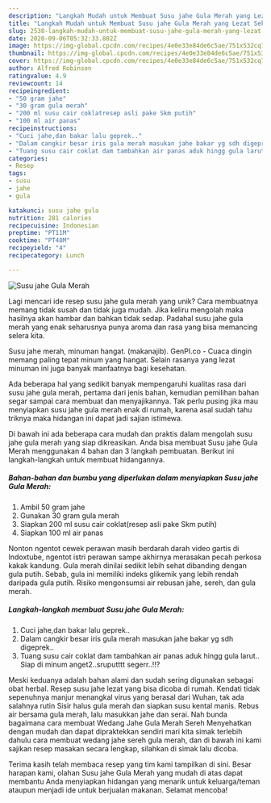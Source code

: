 ```yaml
---
description: "Langkah Mudah untuk Membuat Susu jahe Gula Merah yang Lezat Sekali"
title: "Langkah Mudah untuk Membuat Susu jahe Gula Merah yang Lezat Sekali"
slug: 2538-langkah-mudah-untuk-membuat-susu-jahe-gula-merah-yang-lezat-sekali
date: 2020-09-06T05:32:33.802Z
image: https://img-global.cpcdn.com/recipes/4e0e33e84de6c5ae/751x532cq70/susu-jahe-gula-merah-foto-resep-utama.jpg
thumbnail: https://img-global.cpcdn.com/recipes/4e0e33e84de6c5ae/751x532cq70/susu-jahe-gula-merah-foto-resep-utama.jpg
cover: https://img-global.cpcdn.com/recipes/4e0e33e84de6c5ae/751x532cq70/susu-jahe-gula-merah-foto-resep-utama.jpg
author: Alfred Robinson
ratingvalue: 4.9
reviewcount: 14
recipeingredient:
- "50 gram jahe"
- "30 gram gula merah"
- "200 ml susu cair coklatresep asli pake Skm putih"
- "100 ml air panas"
recipeinstructions:
- "Cuci jahe,dan bakar lalu geprek.."
- "Dalam cangkir besar iris gula merah masukan jahe bakar yg sdh digeprek.."
- "Tuang susu cair coklat dam tambahkan air panas aduk hingg gula larut.. Siap di minum anget2..sruputttt segerr..!!?"
categories:
- Resep
tags:
- susu
- jahe
- gula

katakunci: susu jahe gula 
nutrition: 281 calories
recipecuisine: Indonesian
preptime: "PT11M"
cooktime: "PT48M"
recipeyield: "4"
recipecategory: Lunch

---
```



![Susu jahe Gula Merah](https://img-global.cpcdn.com/recipes/4e0e33e84de6c5ae/751x532cq70/susu-jahe-gula-merah-foto-resep-utama.jpg)

Lagi mencari ide resep susu jahe gula merah yang unik? Cara membuatnya memang tidak susah dan tidak juga mudah. Jika keliru mengolah maka hasilnya akan hambar dan bahkan tidak sedap. Padahal susu jahe gula merah yang enak seharusnya punya aroma dan rasa yang bisa memancing selera kita.

Susu jahe merah, minuman hangat. (makanajib). GenPI.co - Cuaca dingin memang paling tepat minum yang hangat. Selain rasanya yang lezat minuman ini juga banyak manfaatnya bagi kesehatan.

Ada beberapa hal yang sedikit banyak mempengaruhi kualitas rasa dari susu jahe gula merah, pertama dari jenis bahan, kemudian pemilihan bahan segar sampai cara membuat dan menyajikannya. Tak perlu pusing jika mau menyiapkan susu jahe gula merah enak di rumah, karena asal sudah tahu triknya maka hidangan ini dapat jadi sajian istimewa.


Di bawah ini ada beberapa cara mudah dan praktis dalam mengolah susu jahe gula merah yang siap dikreasikan. Anda bisa membuat Susu jahe Gula Merah menggunakan 4 bahan dan 3 langkah pembuatan. Berikut ini langkah-langkah untuk membuat hidangannya.

<!--inarticleads1-->

##### Bahan-bahan dan bumbu yang diperlukan dalam menyiapkan Susu jahe Gula Merah:

1. Ambil 50 gram jahe
1. Gunakan 30 gram gula merah
1. Siapkan 200 ml susu cair coklat(resep asli pake Skm putih)
1. Siapkan 100 ml air panas


Nonton ngentot cewek perawan masih berdarah darah video gartis di Indoxtube, ngentot istri perawan sampe akhirnya merasakan pecah perkosa kakak kandung. Gula merah dinilai sedikit lebih sehat dibanding dengan gula putih. Sebab, gula ini memiliki indeks glikemik yang lebih rendah daripada gula putih. Risiko mengonsumsi air rebusan jahe, sereh, dan gula merah. 

<!--inarticleads2-->

##### Langkah-langkah membuat Susu jahe Gula Merah:

1. Cuci jahe,dan bakar lalu geprek..
1. Dalam cangkir besar iris gula merah masukan jahe bakar yg sdh digeprek..
1. Tuang susu cair coklat dam tambahkan air panas aduk hingg gula larut.. Siap di minum anget2..sruputttt segerr..!!?


Meski keduanya adalah bahan alami dan sudah sering digunakan sebagai obat herbal. Resep susu jahe lezat yang bisa dicoba di rumah. Kendati tidak sepenuhnya manjur menangkal virus yang berasal dari Wuhan, tak ada salahnya rutin Sisir halus gula merah dan siapkan susu kental manis. Rebus air bersama gula merah, lalu masukkan jahe dan serai. Nah bunda bagaimana cara membuat Wedang Jahe Gula Merah Sereh Menyehatkan dengan mudah dan dapat dipraktekkan sendiri mari kita simak terlebih dahulu cara membuat wedang jahe sereh gula merah, dan di bawah ini kami sajikan resep masakan secara lengkap, silahkan di simak lalu dicoba. 

Terima kasih telah membaca resep yang tim kami tampilkan di sini. Besar harapan kami, olahan Susu jahe Gula Merah yang mudah di atas dapat membantu Anda menyiapkan hidangan yang menarik untuk keluarga/teman ataupun menjadi ide untuk berjualan makanan. Selamat mencoba!
